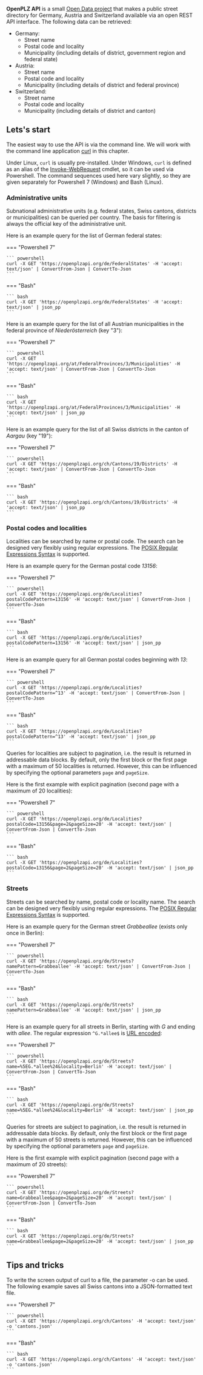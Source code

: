 **OpenPLZ API** is a small [Open Data project](https://opendatahandbook.org/guide/de/what-is-open-data/) that makes a public street directory for Germany, Austria and Switzerland available via an open REST API interface. The following data can be retrieved:

+ Germany: 
    + Street name 
    + Postal code and locality 
    + Municipality (including details of district, government region and federal state)
+ Austria: 
    + Street name 
    + Postal code and locality 
    + Municipality (including details of district and federal province)
+ Switzerland: 
    + Street name 
    + Postal code and locality 
    + Municipality (including details of district and canton)

## Lets's start

The easiest way to use the API is via the command line. We will work with the command line application [curl](https://curl.se/) in this chapter. 

Under Linux, `curl` is usually pre-installed. Under Windows, `curl` is defined as an alias of the [Invoke-WebRequest](https://docs.microsoft.com/en-us/powershell/module/microsoft.powershell.utility/invoke-webrequest) cmdlet, so it can be used via Powershell. The command sequences used here vary slightly, so they are given separately for Powershell 7 (Windows) and Bash (Linux).

### Administrative units

Subnational administrative units (e.g. federal states, Swiss cantons, districts or municipalities) can be queried per country. The basis for filtering is always the official key of the administrative unit.

Here is an example query for the list of German federal states: 

=== "Powershell 7"

    ``` powershell
    curl -X GET 'https://openplzapi.org/de/FederalStates' -H 'accept: text/json' | ConvertFrom-Json | ConvertTo-Json
    ```

=== "Bash"

    ``` bash
    curl -X GET 'https://openplzapi.org/de/FederalStates' -H 'accept: text/json' | json_pp
    ```

Here is an example query for the list of all Austrian municipalities in the federal province of *Niederösterreich* (key "3"): 

=== "Powershell 7"

    ``` powershell
    curl -X GET 'https://openplzapi.org/at/FederalProvinces/3/Municipalities' -H 'accept: text/json' | ConvertFrom-Json | ConvertTo-Json
    ```

=== "Bash"

    ``` bash
    curl -X GET 'https://openplzapi.org/at/FederalProvinces/3/Municipalities' -H 'accept: text/json' | json_pp
    ```

Here is an example query for the list of all Swiss districts in the canton of *Aargau* (key "19"): 

=== "Powershell 7"

    ``` powershell
    curl -X GET 'https://openplzapi.org/ch/Cantons/19/Districts' -H 'accept: text/json' | ConvertFrom-Json | ConvertTo-Json
    ```

=== "Bash"

    ``` bash
    curl -X GET 'https://openplzapi.org/ch/Cantons/19/Districts' -H 'accept: text/json' | json_pp
    ```

### Postal codes and localities

Localities can be searched by name or postal code. The search can be designed very flexibly using regular expressions. The [POSIX Regular Expressions Syntax](https://en.wikibooks.org/wiki/Regular_Expressions/POSIX_Basic_Regular_Expressions) is supported.

Here is an example query for the German postal code *13156*: 

=== "Powershell 7"

    ``` powershell
    curl -X GET 'https://openplzapi.org/de/Localities?postalCodePattern=13156' -H 'accept: text/json' | ConvertFrom-Json | ConvertTo-Json
    ```

=== "Bash"

    ``` bash
    curl -X GET 'https://openplzapi.org/de/Localities?postalCodePattern=13156' -H 'accept: text/json' | json_pp
    ```

Here is an example query for all German postal codes beginning with *13*:  

=== "Powershell 7"

    ``` powershell
    curl -X GET 'https://openplzapi.org/de/Localities?postalCodePattern=^13' -H 'accept: text/json' | ConvertFrom-Json | ConvertTo-Json
    ```

=== "Bash"

    ``` bash
    curl -X GET 'https://openplzapi.org/de/Localities?postalCodePattern=^13' -H 'accept: text/json' | json_pp
    ```

Queries for localities are subject to pagination, i.e. the result is returned in addressable data blocks. By default, only the first block or the first page with a maximum of 50 localities is returned. However, this can be influenced by specifying the optional parameters `page` and `pageSize`. 

Here is the first example with explicit pagination (second page with a maximum of 20 localities): 

=== "Powershell 7"

    ``` powershell
    curl -X GET 'https://openplzapi.org/de/Localities?postalCode=13156&page=2&pageSize=20' -H 'accept: text/json' | ConvertFrom-Json | ConvertTo-Json
    ```

=== "Bash"

    ``` bash
    curl -X GET 'https://openplzapi.org/de/Localities?postalCode=13156&page=2&pageSize=20' -H 'accept: text/json' | json_pp
    ```

### Streets

Streets can be searched by name, postal code or locality name. The search can be designed very flexibly using regular expressions. The [POSIX Regular Expressions Syntax](https://en.wikibooks.org/wiki/Regular_Expressions/POSIX_Basic_Regular_Expressions) is supported.

Here is an example query for the German street *Grabbeallee* (exists only once in Berlin): 

=== "Powershell 7"

    ``` powershell
    curl -X GET 'https://openplzapi.org/de/Streets?namePattern=Grabbeallee' -H 'accept: text/json' | ConvertFrom-Json | ConvertTo-Json
    ```

=== "Bash"

    ``` bash
    curl -X GET 'https://openplzapi.org/de/Streets?namePattern=Grabbeallee' -H 'accept: text/json' | json_pp
    ```

Here is an example query for all streets in Berlin, starting with *G* and ending with *allee*. The regular expression `^G.*allee$` is [URL encoded](https://emn178.github.io/online-tools/url_encode.html): 

=== "Powershell 7"

    ``` powershell
    curl -X GET 'https://openplzapi.org/de/Streets?name=%5EG.*allee%24&locality=Berlin' -H 'accept: text/json' | ConvertFrom-Json | ConvertTo-Json
    ```

=== "Bash"

    ``` bash
    curl -X GET 'https://openplzapi.org/de/Streets?name=%5EG.*allee%24&locality=Berlin' -H 'accept: text/json' | json_pp
    ```

Queries for streets are subject to pagination, i.e. the result is returned in addressable data blocks. By default, only the first block or the first page with a maximum of 50 streets is returned. However, this can be influenced by specifying the optional parameters `page` and `pageSize`. 

Here is the first example with explicit pagination (second page with a maximum of 20 streets): 

=== "Powershell 7"

    ``` powershell
    curl -X GET 'https://openplzapi.org/de/Streets?name=Grabbeallee&page=2&pageSize=20' -H 'accept: text/json' | ConvertFrom-Json | ConvertTo-Json
    ```

=== "Bash"

    ``` bash
    curl -X GET 'https://openplzapi.org/de/Streets?name=Grabbeallee&page=2&pageSize=20' -H 'accept: text/json' | json_pp
    ```

## Tips and tricks

To write the screen output of curl to a file, the parameter -o can be used. The following example saves all Swiss cantons into a JSON-formatted text file.

=== "Powershell 7"

    ``` powershell
    curl -X GET 'https://openplzapi.org/ch/Cantons' -H 'accept: text/json' -o 'cantons.json'
    ```

=== "Bash"

    ``` bash
    curl -X GET 'https://openplzapi.org/ch/Cantons' -H 'accept: text/json' -o 'cantons.json'
    ```

